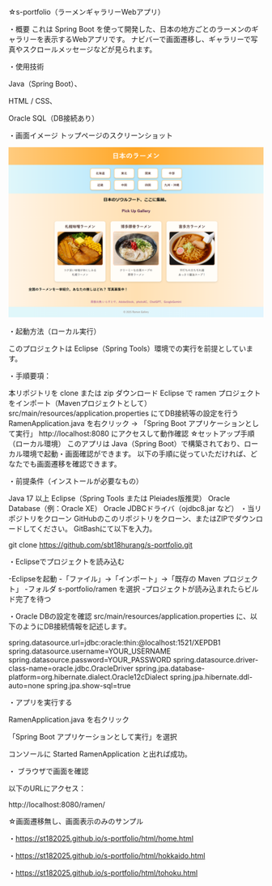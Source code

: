 ☆s-portfolio（ラーメンギャラリーWebアプリ）

・概要 これは Spring Boot を使って開発した、日本の地方ごとのラーメンのギャラリーを表示するWebアプリです。
ナビバーで画面遷移し、ギャラリーで写真やスクロールメッセージなどが見られます。


・使用技術

Java（Spring Boot）、

HTML / CSS、

Oracle SQL（DB接続あり）


・画面イメージ トップページのスクリーンショット

![トップページのスクリーンショット](./ramen/screenshot.png)


・起動方法（ローカル実行）

このプロジェクトは Eclipse（Spring Tools）環境での実行を前提としています。


・手順要項：

本リポジトリを clone または zip ダウンロード
Eclipse で ramen プロジェクトをインポート（Mavenプロジェクトとして）
src/main/resources/application.properties にてDB接続等の設定を行う
RamenApplication.java を右クリック → 「Spring Boot アプリケーションとして実行」
http://localhost:8080 にアクセスして動作確認
☆セットアップ手順（ローカル環境） このアプリは Java（Spring Boot）で構築されており、ローカル環境で起動・画面確認ができます。
以下の手順に従っていただければ、どなたでも画面遷移を確認できます。


・前提条件（インストールが必要なもの）

Java 17 以上
Eclipse（Spring Tools または Pleiades版推奨）
Oracle Database（例：Oracle XE）
Oracle JDBCドライバ（ojdbc8.jar など）
・当リポジトリをクローン GitHubのこのリポジトリをクローン、またはZIPでダウンロードしてください。 GitBashにて以下を入力。

git clone https://github.com/sbt18hurang/s-portfolio.git


・Eclipseでプロジェクトを読み込む

-Eclipseを起動
-「ファイル」→「インポート」→「既存の Maven プロジェクト」
-フォルダ s-portfolio/ramen を選択
-プロジェクトが読み込まれたらビルド完了を待つ

・Oracle DBの設定を確認
src/main/resources/application.properties に、以下のようにDB接続情報を記述します。

spring.datasource.url=jdbc:oracle:thin:@localhost:1521/XEPDB1
spring.datasource.username=YOUR_USERNAME
spring.datasource.password=YOUR_PASSWORD
spring.datasource.driver-class-name=oracle.jdbc.OracleDriver
spring.jpa.database-platform=org.hibernate.dialect.Oracle12cDialect
spring.jpa.hibernate.ddl-auto=none
spring.jpa.show-sql=true

・アプリを実行する

RamenApplication.java を右クリック

「Spring Boot アプリケーションとして実行」を選択

コンソールに Started RamenApplication と出れば成功。


・ ブラウザで画面を確認

以下のURLにアクセス：

http://localhost:8080/ramen/


☆画面遷移無し、画面表示のみのサンプル

・https://st182025.github.io/s-portfolio/html/home.html

・https://st182025.github.io/s-portfolio/html/hokkaido.html

・https://st182025.github.io/s-portfolio/html/tohoku.html
